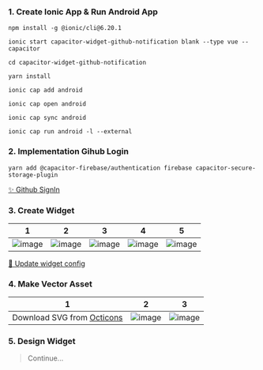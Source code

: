 ### 1. Create Ionic App & Run Android App
```
npm install -g @ionic/cli@6.20.1

ionic start capacitor-widget-github-notification blank --type vue --capacitor

cd capacitor-widget-github-notification

yarn install

ionic cap add android

ionic cap open android

ionic cap sync android

ionic cap run android -l --external
```

### 2. Implementation Gihub Login
```
yarn add @capacitor-firebase/authentication firebase capacitor-secure-storage-plugin
```

[✨ Github SignIn](https://github.com/sawaca96/capacitor-widget-github-notification/commit/82e1679e76ae7a0d2ebb86219dc6d812ca72f05b)

### 3. Create Widget

| 1 | 2 | 3 | 4 | 5 |
| - | - | - | - | - |
| ![image](https://user-images.githubusercontent.com/49309322/193579408-5d6271b7-b877-469f-8aaa-8d7ee6e96a57.png) | ![image](https://user-images.githubusercontent.com/49309322/193579707-4c3ec37b-f255-4ce3-8c61-91d0592b4b95.png) | ![image](https://user-images.githubusercontent.com/49309322/193579859-f4f63cb8-f408-4b92-bfde-d8a45c59974f.png) | ![image](https://user-images.githubusercontent.com/49309322/193581041-37db8d94-a278-4965-8147-d1a16a945626.png) | ![image](https://user-images.githubusercontent.com/49309322/193580216-03a343bd-7070-4228-a6b5-9bff0bfeda76.png) |

[🔧 Update widget config](https://github.com/sawaca96/capacitor-widget-github-notification/commit/a5956d6f3eb0bd60fd7071e804d12a1bd08b1eba)


### 4. Make Vector Asset

| 1 | 2 | 3 |
| --- | --- | --- |
| Download SVG from [Octicons](https://primer.style/octicons/) | ![image](https://user-images.githubusercontent.com/49309322/193585120-b06efe4c-5c04-4e2c-80e0-e28fd207ce06.png) | ![image](https://user-images.githubusercontent.com/49309322/193585552-af109fbd-c24a-4a42-b587-741f58e4f8f3.png) |

### 5. Design Widget

> Continue...
